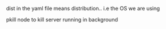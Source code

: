 dist in the yaml file means distribution.. i.e the OS we are using

pkill node to kill server running in background